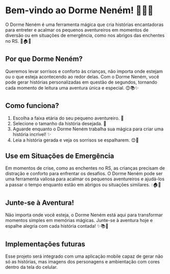 # Bem-vindo ao Dorme Neném! 🌙👶✨

O Dorme Neném é uma ferramenta mágica que cria histórias encantadoras para entreter e acalmar os pequenos aventureiros em momentos de diversão ou em situações de emergência, como nos abrigos das enchentes no RS. 📖🏠✨

## Por que Dorme Neném?

Queremos levar sorrisos e conforto às crianças, não importa onde estejam ou o que esteja acontecendo ao redor delas. Com o Dorme Neném, você pode gerar histórias personalizadas em questão de segundos, tornando cada momento de leitura uma aventura única e especial. 😊📚✨

## Como funciona?

1. Escolha a faixa etária do seu pequeno aventureiro. 👶
2. Selecione o tamanho da história desejada. 📏
3. Aguarde enquanto o Dorme Neném trabalha sua mágica para criar uma história incrível! ✨
4. Leia a história gerada e veja os sorrisos se espalharem. 😊🌟

## Use em Situações de Emergência

Em momentos de crise, como as enchentes no RS, as crianças precisam de distração e conforto para enfrentar os desafios. O Dorme Neném pode ser uma ferramenta valiosa para acalmar os pequenos aventureiros e ajudá-los a passar o tempo enquanto estão em abrigos ou situações similares. 💧🏠🌙

## Junte-se à Aventura!

Não importa onde você esteja, o Dorme Neném está aqui para transformar momentos simples em memórias mágicas. Junte-se à aventura hoje e espalhe alegria com cada história contada! ✨📚🌈

## Implementações futuras
Esse projeto será integrado com uma aplicação mobile capaz de gerar não só as histórias, mas imagens dos personagens e ambientação com cores dentro da tela do celular.